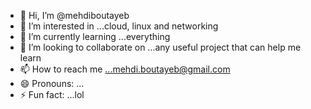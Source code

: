- 👋 Hi, I’m @mehdiboutayeb
- 👀 I’m interested in ...cloud, linux and networking
- 🌱 I’m currently learning ...everything
- 💞️ I’m looking to collaborate on ...any useful project that can help me learn
- 📫 How to reach me ...mehdi.boutayeb@gmail.com
- 😄 Pronouns: ...
- ⚡ Fun fact: ...lol
  

<!---
mehdiboutayeb/mehdiboutayeb is a ✨ special ✨ repository because its `README.md` (this file) appears on your GitHub profile.
You can click the Preview link to take a look at your changes.
--->

